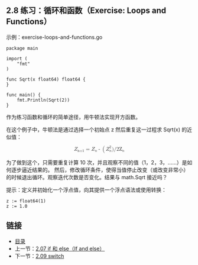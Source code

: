 ## 2.8 练习：循环和函数（Exercise: Loops and Functions）

示例：exercise-loops-and-functions.go

    package main

    import (
    	"fmt"
    )

    func Sqrt(x float64) float64 {
    }

    func main() {
    	fmt.Println(Sqrt(2))
    }


作为练习函数和循环的简单途径，用牛顿法实现开方函数。

在这个例子中，牛顿法是通过选择一个初始点 z 然后重复这一过程求 Sqrt(x) 的近似值：

  <math display="block">
    <msubsup><mi>Z</mi> <mi>n+1</mi> <mi></mi></msubsup>
    <mo>=</mo>
    <msubsup><mi>Z</mi> <mi>n</mi> <mi></mi></msubsup>
    <mo>-</mo>
    <mo>(</mo>
    <msubsup><mi>Z</mi> <mi>n</mi> <mi>2</mi></msubsup>
    <mi>)</mi>
    <mi>/</mi>
    <msubsup><mi>2Z</mi> <mi>n</mi> <mi></mi></msubsup>
  </math>

为了做到这个，只需要重复计算 10 次，并且观察不同的值（1，2，3，……）是如何逐步逼近结果的。 然后，修改循环条件，使得当值停止改变（或改变非常小）的时候退出循环。观察迭代次数是否变化。结果与 math.Sqrt 接近吗？

提示：定义并初始化一个浮点值，向其提供一个浮点语法或使用转换：

    z := float64(1)
    z := 1.0

## 链接
* [目录](https://github.com/alphaeye/go-zh/blob/master/tour/directory.md)
* 上一节：[2.07 if 和 else（If and else）](https://github.com/alphaeye/go-zh/blob/master/tour/02.07.md)
* 下一节：[2.09 switch](https://github.com/alphaeye/go-zh/blob/master/tour/02.09.md)
